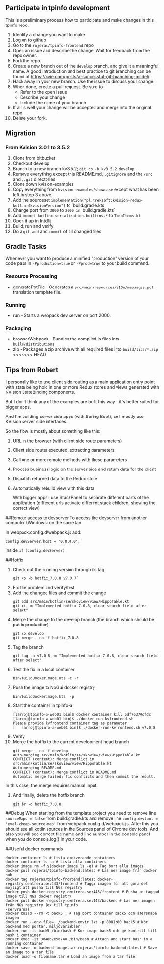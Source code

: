 ## Participate in tpinfo development
This is a preliminary process how to participate and make changes in this tpinfo repo. 

1. Identify a change you want to make
1. Log on to github
1. Go to the `rojeras/tpinfo-frontend` repo
1. Open an issue and describe the change. Wait for feedback from the repo owner.
1. Fork the repo.
1. Create a new branch out of the `develop` branch, and give it a meaningful name. A good introduction and best practice to git branching can be found at https://nvie.com/posts/a-successful-git-branching-model/.  
1. Hack away in your new branch. Use the issue to discuss your change.
1. When done, create a pull request. Be sure to 
   * Refer to the open issue
   * Describe your change
   * Include the name of your branch
1. If all is well your change will be accepted and merge into the original repo. 
1. Delete your fork. 
## Migration
### From Kvision 3.0.1 to 3.5.2
1. Clone from bitbucket
1. Checkout develop
1. Branch to a new branch kv3.5.2; `git co -b kv3.5.2 develop`
1. Remove everything except this README.md, `.gitignore` and the `/src` and `/.git` directories
1. Clone down kvision-examples
1. Copy everything from `kvision-examples/showcase` except what has been left in step 3 above.
1. Add the sourceset `implementation("pl.treksoft:kvision-redux-kotlin:$kvisionVersion")` to `build.gradle.kts 
1. Change port from `3000` to `2000 in `build.gradle.kts`
1. Add `import kotlinx.serialization.builtins.*` to `TpdbItems.kt`
1. Open it up in Intellij
1. Build, run and verify
1. Do a `git add` and `commit` of all changed files


## Gradle Tasks
Whenever you want to produce a minified "production" version of your code pass in `-Pproduction=true` or `-Pprod=true` to your build command.
### Resource Processing
* generatePotFile - Generates a `src/main/resources/i18n/messages.pot` translation template file.
### Running
* run - Starts a webpack dev server on port 2000.
### Packaging
* browserWebpack - Bundles the compiled js files into `build/distributions`
* zip - Packages a zip archive with all required files into `build/libs/*.zip`
<<<<<<< HEAD
## Tips from Robert
I personally like to use client side routing as a main application entry point with state being hold in one or more Redux stores and views generated with KVision StateBinding components.

But I don't think any of the examples are built this way - it's better suited for bigger apps.

And I'm building server side apps (with Spring Boot), so I mostly use KVision server side interfaces.

So the flow is mostly about something like this:
1. URL in the browser (with client side route parameters)
2. Client side router executed, extracting parameters
3. Call one or more remote methods with these parameters
4. Process business logic on the server side and return data for the client
5. Dispatch returned data to the Redux store
6. Automatically rebuild view with this data

    With bigger apps I use StackPanel to separate different parts of the application (different urls activate different stack children, showing the correct view)

##Remote access to devserver
To access the devserver from another computer (Windows) on the same lan.

In webpack.config.d/webpack.js add:

``
config.devServer.host = '0.0.0.0';
``

inside `if (config.devServer)`

##Hotfix
1. Check out the running version through its tag
    ```
    git co -b hotfix_7.0.8 v7.0.7`
    ```
1. Fix the problem and verify/test
1. Add the changed files and commit the change
    ```
    git add src/main/kotlin/se/skoview/view/HippoTable.kt
    git ci -m "Implemented hotfix 7.0.8, clear search field after select"
    ```
1. Merge the change to the develop branch (the branch which should be put in production)
    ```
    git co develop
    git merge --no-ff hotfix_7.0.8
    ```
1. Tag the branch
    ```
    git tag -a v7.0.8 -m "Implemented hotfix 7.0.8, clear search field after select"
    ```
1. Test the fix in a local container
    ```
    bin/buildDockerImage.kts -c -r
    ```
1. Push the image to NoGui docker registry
    ```
    bin/buildDockerImage.kts  -p
    ```
1. Start the container in tpinfo-a
    ```
    [larroj@tpinfo-a-web01 bin]$ docker container kill 5df76370cfdc
    [larroj@tpinfo-a-web01 bin]$ ./docker-run-kvfrontend.sh 
    Please provide kvfrontend container tag as parameter
    [   larroj@tpinfo-a-web01 bin]$ ./docker-run-kvfrontend.sh v7.0.8
    ```
1. Verify
1. Merge the hotfix to the current development head branch
    ```
   git merge --no-ff develop 
   Auto-merging src/main/kotlin/se/skoview/view/HippoTable.kt
   CONFLICT (content): Merge conflict in src/main/kotlin/se/skoview/view/HippoTable.kt
   Auto-merging README.md
   CONFLICT (content): Merge conflict in README.md
   Automatic merge failed; fix conflicts and then commit the result.
   ```
In this case, the merge requires manual input. 
1. And finally, delete the hotfix branch
    ```
   git br -d hotfix_7.0.8
   ```
   
##Debug
When starting from the template project you need to remove line 
```sourceMaps = false``` from build.gradle.kts and remove line ```config.devtool = 'eval-cheap-source-map'``` from webpack.config.d/webpack.js. 
After this you should see all kotlin sources in the Sources panel of Chrome dev tools.
And also you will see correct file name and line number in the console panel when you do console.log() in your code.

##Useful docker commands
```
docker container ls # Lista exekverande containers  
docker container ls -a # Lista alla containers  
docker image rm -f $(docker image ls -q) # Tag bort alla images  
docker pull rojeras/tpinfo-backend:latest # Läs ner image från docker hub  
docker tag rojeras/tpinfo-frontend:latest docker-registry.centrera.se:443/frontend # Tagga imagen för att göra det möjligt att pusha till NGs registry  
docker push docker-registry.centrera.se:443/frontend # Pusha en taggad image till NGs docker registry  
docker pull docker-registry.centrera.se:443/backend # Läs ner imagen från NGs registry (ex till tpinfo 
-servrarna) 
docker build --rm -t back5 . # Tag bort container back5 och återskapa imagen  
docker run --env-file=../backend-envir.lst -p 8081:80 back5 # Kör backend med portar, miljövariabler  
docker run -it back5 /bin/bash # Kör image back5 och ge kontroll till bash i container  
docker exec -it 3d48b2e5d748 /bin/bash # Attach and start bash in a running container  
docker save -o backend-image.tar rojeras/tpinfo-backend:latest # Save an image to a tar file  
docker load -o filename.tar # Load an image from a tar file 
```